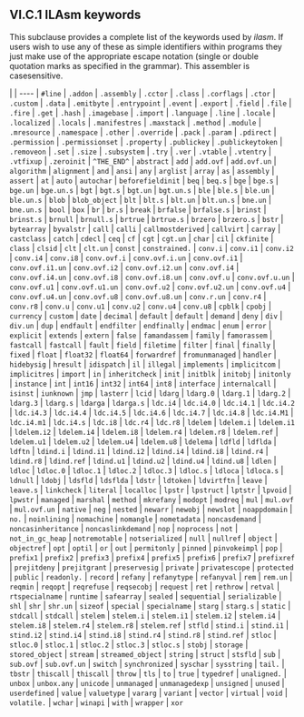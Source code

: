## VI.C.1 ILAsm keywords

This subclause provides a complete list of the keywords used by _ilasm_. If users wish to use any of these as simple identifiers within programs they just make use of the appropriate escape notation (single or double quotation marks as specified in the grammar). This assembler is casesensitive.

|
| ----
| `#line`
| `.addon`
| `.assembly`
| `.cctor`
| `.class`
| `.corflags`
| `.ctor`
| `.custom`
| `.data`
| `.emitbyte`
| `.entrypoint`
| `.event`
| `.export`
| `.field`
| `.file`
| `.fire`
| `.get`
| `.hash`
| `.imagebase`
| `.import`
| `.language`
| `.line`
| `.locale`
| `.localized`
| `.locals`
| `.manifestres`
| `.maxstack`
| `.method`
| `.module`
| `.mresource`
| `.namespace`
| `.other`
| `.override`
| `.pack`
| `.param`
| `.pdirect`
| `.permission`
| `.permissionset`
| `.property`
| `.publickey`
| `.publickeytoken`
| `.removeon`
| `.set`
| `.size`
| `.subsystem`
| `.try`
| `.ver`
| `.vtable`
| `.vtentry`
| `.vtfixup`
| `.zeroinit`
| `^THE_END^`
| `abstract`
| `add`
| `add.ovf`
| `add.ovf.un`
| `algorithm`
| `alignment`
| `and`
| `ansi`
| `any`
| `arglist`
| `array`
| `as`
| `assembly`
| `assert`
| `at`
| `auto`
| `autochar`
| `beforefieldinit`
| `beq`
| `beq.s`
| `bge`
| `bge.s`
| `bge.un`
| `bge.un.s`
| `bgt`
| `bgt.s`
| `bgt.un`
| `bgt.un.s`
| `ble`
| `ble.s`
| `ble.un`
| `ble.un.s`
| `blob`
| `blob_object`
| `blt`
| `blt.s`
| `blt.un`
| `blt.un.s`
| `bne.un`
| `bne.un.s`
| `bool`
| `box`
| `br`
| `br.s`
| `break`
| `brfalse`
| `brfalse.s`
| `brinst`
| `brinst.s`
| `brnull`
| `brnull.s`
| `brtrue`
| `brtrue.s`
| `brzero`
| `brzero.s`
| `bstr`
| `bytearray`
| `byvalstr`
| `call`
| `calli`
| `callmostderived`
| `callvirt`
| `carray`
| `castclass`
| `catch`
| `cdecl`
| `ceq`
| `cf`
| `cgt`
| `cgt.un`
| `char`
| `cil`
| `ckfinite`
| `class`
| `clsid`
| `clt`
| `clt.un`
| `const`
| `constrained.`
| `conv.i`
| `conv.i1`
| `conv.i2`
| `conv.i4`
| `conv.i8`
| `conv.ovf.i`
| `conv.ovf.i.un`
| `conv.ovf.i1`
| `conv.ovf.i1.un`
| `conv.ovf.i2`
| `conv.ovf.i2.un`
| `conv.ovf.i4`
| `conv.ovf.i4.un`
| `conv.ovf.i8`
| `conv.ovf.i8.un`
| `conv.ovf.u`
| `conv.ovf.u.un`
| `conv.ovf.u1`
| `conv.ovf.u1.un`
| `conv.ovf.u2`
| `conv.ovf.u2.un`
| `conv.ovf.u4`
| `conv.ovf.u4.un`
| `conv.ovf.u8`
| `conv.ovf.u8.un`
| `conv.r.un`
| `conv.r4`
| `conv.r8`
| `conv.u`
| `conv.u1`
| `conv.u2`
| `conv.u4`
| `conv.u8`
| `cpblk`
| `cpobj`
| `currency`
| `custom`
| `date`
| `decimal`
| `default`
| `default`
| `demand`
| `deny`
| `div`
| `div.un`
| `dup`
| `endfault`
| `endfilter`
| `endfinally`
| `endmac`
| `enum`
| `error`
| `explicit`
| `extends`
| `extern`
| `false`
| `famandassem`
| `family`
| `famorassem`
| `fastcall`
| `fastcall`
| `fault`
| `field`
| `filetime`
| `filter`
| `final`
| `finally`
| `fixed`
| `float`
| `float32`
| `float64`
| `forwardref`
| `fromunmanaged`
| `handler`
| `hidebysig`
| `hresult`
| `idispatch`
| `il`
| `illegal`
| `implements`
| `implicitcom`
| `implicitres`
| `import`
| `in`
| `inheritcheck`
|  `init`
| `initblk`
| `initobj`
| `initonly`
| `instance`
| `int`
| `int16`
| `int32`
| `int64`
| `int8`
| `interface`
| `internalcall`
| `isinst`
| `iunknown`
| `jmp`
| `lasterr`
| `lcid`
| `ldarg`
| `ldarg.0`
| `ldarg.1`
| `ldarg.2`
| `ldarg.3`
| `ldarg.s`
| `ldarga`
| `ldarga.s`
| `ldc.i4`
| `ldc.i4.0`
| `ldc.i4.1`
| `ldc.i4.2`
| `ldc.i4.3`
| `ldc.i4.4`
| `ldc.i4.5`
| `ldc.i4.6`
| `ldc.i4.7`
| `ldc.i4.8`
| `ldc.i4.M1`
| `ldc.i4.m1`
| `ldc.i4.s`
| `ldc.i8`
| `ldc.r4`
| `ldc.r8`
| `ldelem`
| `ldelem.i`
| `ldelem.i1`
| `ldelem.i2`
| `ldelem.i4`
| `ldelem.i8`
| `ldelem.r4`
| `ldelem.r8`
| `ldelem.ref`
| `ldelem.u1`
| `ldelem.u2`
| `ldelem.u4`
| `ldelem.u8`
| `ldelema`
| `ldfld`
| `ldflda`
| `ldftn`
| `ldind.i`
| `ldind.i1`
| `ldind.i2`
| `ldind.i4`
| `ldind.i8`
| `ldind.r4`
| `ldind.r8`
| `ldind.ref`
| `ldind.u1`
| `ldind.u2`
| `ldind.u4`
| `ldind.u8`
| `ldlen`
| `ldloc`
| `ldloc.0`
| `ldloc.1`
| `ldloc.2`
| `ldloc.3`
| `ldloc.s`
| `ldloca`
| `ldloca.s`
| `ldnull`
| `ldobj`
| `ldsfld`
| `ldsflda`
| `ldstr`
| `ldtoken`
| `ldvirtftn`
| `leave`
| `leave.s`
| `linkcheck`
| `literal`
| `localloc`
| `lpstr`
| `lpstruct`
| `lptstr`
| `lpvoid`
| `lpwstr`
| `managed`
| `marshal`
| `method`
| `mkrefany`
| `modopt`
| `modreq`
| `mul`
| `mul.ovf`
| `mul.ovf.un`
| `native`
| `neg`
| `nested`
| `newarr`
| `newobj`
| `newslot`
| `noappdomain`
| `no.`
| `noinlining`
| `nomachine`
| `nomangle`
| `nometadata`
| `noncasdemand`
| `noncasinheritance`
| `noncaslinkdemand`
| `nop`
| `noprocess`
| `not`
| `not_in_gc_heap`
| `notremotable`
| `notserialized`
| `null`
| `nullref`
| `object`
| `objectref`
| `opt`
| `optil`
| `or`
| `out`
| `permitonly`
| `pinned`
| `pinvokeimpl`
| `pop`
| `prefix1`
| `prefix2`
| `prefix3`
| `prefix4`
| `prefix5`
| `prefix6`
| `prefix7`
| `prefixref`
| `prejitdeny`
| `prejitgrant`
| `preservesig`
| `private`
| `privatescope`
| `protected`
| `public`
| `readonly.`
| `record`
| `refany`
| `refanytype`
| `refanyval`
| `rem`
| `rem.un`
| `reqmin`
| `reqopt`
| `reqrefuse`
| `reqsecobj`
| `request`
| `ret`
| `rethrow`
| `retval`
| `rtspecialname`
| `runtime`
| `safearray`
| `sealed`
| `sequential`
| `serializable`
| `shl`
| `shr`
| `shr.un`
| `sizeof`
| `special`
| `specialname`
| `starg`
| `starg.s`
| `static`
| `stdcall`
| `stdcall`
| `stelem`
| `stelem.i`
| `stelem.i1`
| `stelem.i2`
| `stelem.i4`
| `stelem.i8`
| `stelem.r4`
| `stelem.r8`
| `stelem.ref`
| `stfld`
| `stind.i`
| `stind.i1`
| `stind.i2`
| `stind.i4`
| `stind.i8`
| `stind.r4`
| `stind.r8`
| `stind.ref`
| `stloc`
| `stloc.0`
| `stloc.1`
| `stloc.2`
| `stloc.3`
| `stloc.s`
| `stobj`
| `storage`
| `stored_object`
| `stream`
| `streamed_object`
| `string`
| `struct`
| `stsfld`
| `sub`
| `sub.ovf`
| `sub.ovf.un`
| `switch`
| `synchronized`
| `syschar`
| `sysstring`
| `tail.`
| `tbstr`
| `thiscall`
| `thiscall`
| `throw`
| `tls`
| `to`
| `true`
| `typedref`
| `unaligned.`
| `unbox`
| `unbox.any`
| `unicode`
| `unmanaged`
| `unmanagedexp`
| `unsigned`
| `unused`
| `userdefined`
| `value`
| `valuetype`
| `vararg`
| `variant`
| `vector`
| `virtual`
| `void`
| `volatile.`
| `wchar`
| `winapi`
| `with`
| `wrapper`
| `xor`

